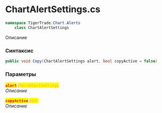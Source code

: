 
# ChartAlertSettings.cs
```csharp
namespace TigerTrade.Chart.Alerts  
    class ChartAlertSettings
```

Описание

### Синтаксис
```csharp
public void Copy(ChartAlertSettings alert, bool copyActive = false)
```

### Параметры  
<mark style="color:red;">**`alert`**</mark> <mark style="color: rgb(255, 166, 87);">`ChartAlertSettings`</mark>  
 *Описание*  
  
<mark style="color:red;">**`copyActive`**</mark> <mark style="color: rgb(255, 166, 87);">`bool`</mark>  
 *Описание*  
  

                    
                    